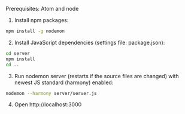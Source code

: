 Prerequisites: Atom and node

1. Install npm packages:
```sh
npm install -g nodemon
```

2. Install JavaScript dependencies (settings file: package.json):
```sh
cd server
npm install
cd ..
```

3. Run nodemon server (restarts if the source files are changed) with newest JS standard (harmony) enabled:
```sh
nodemon --harmony server/server.js
```

4. Open http://localhost:3000
